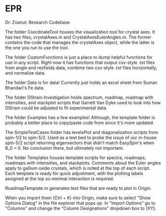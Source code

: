 # EPR
Dr. Zvanut: Research Codebase

The folder CoordinateTool houses the visualization tool for crystal axes. It has two files, crystalAxes.m and CrystalAxesEulerAngles.m.  The former contains the code that manages the crystalAxes object, while the latter is the one you run to use the tool.

The folder CustomFunctions is just a place to dump helpful functions for use in any script. Right now it has functions that output csv-style .txt files from angle and resfields data, combine two csv-style .txt files horizontally, and normalize data.

The folder Data is for data! Currently just holds an excel sheet from Suman Bhandari's Fe data.

The folder DStrain Investigation holds spectrum, roadmap, roadmap with intensities, and stackplot scripts that Garrett Van Dyke used to look into how DStrain could be adjusted to fit experimental data.

The folder Examples has a few examples! Although, the template folder is probably a better place to copy/paste code from since it's more updated.

The SimpleTestCases folder has levelsPlot and diagonalization scripts from spin-1/2 to spin-5/2. Used as a test bed to probe the issue of our in-house spin-5/2 script returning eigenvectors that didn't match EasySpin's when B_0 = 0. No conclusion there, but ultimately not important.

The folder Templates houses template scripts for spectra, roadmaps, roadmaps with intensities, and stackplots. Comments about the Euler angles apply to gallium oxide crystals, which is noted at the top of each script. Each template is ready for quick adjustment, with the plotting labels assigned at the top so minimal interaction is required.

RoadmapTemplate.m generates text files that are ready to plot in Origin.

When you import them (Ctrl + K) into Origin, make sure to select "Show Options Dialog" in the file explorer that pops up.
In "Import Options" go to "Columns" and change the "Column Designations" dropdown box to [XY]. 
